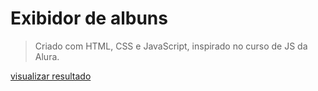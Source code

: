 <h1>Exibidor de albuns</h1> 
 
 > Criado com HTML, CSS e JavaScript, inspirado no curso de JS da Alura.

<a target="_blank" href="https://previa-de-albuns.vercel.app/">visualizar resultado</a>
